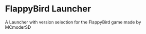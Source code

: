 # **FlappyBird Launcher**

A Launcher with version selection for the FlappyBird game made by MCmoderSD
